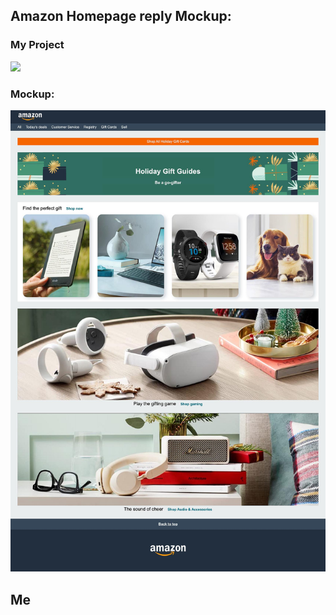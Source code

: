 <h2>Amazon Homepage reply Mockup:</h2>
    <div>
        <h3>My Project</h3>
        <img src="./Project Amazon Homepage/Amazon Page/assets/images/My Amazon Homepage.png" style="width:50%;"/>
    </div>
    <div>
        <h3>Mockup:</h3>
        <img src="./Project Amazon Homepage/Amazon Page/mockup.jpg"/>
    </div>

<h2>Me